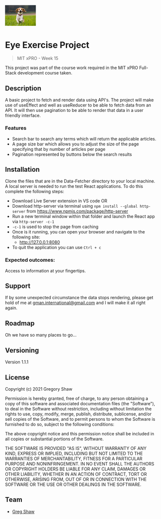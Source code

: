 <h1><img src="fetch.jpg" alt="Fetch & Render Data Project" width="20%"></h1>


# Eye Exercise Project
> MIT xPRO - Week 15

This project was part of the course work required in the MIT xPRO Full-Stack development course taken.

## Description

A basic project to fetch and render data using API's. The project will make use of useEffect and well as useReducer to be able to fetch data from an API. It will then use pagination to be able to render that data in a user friendly interface.

### Features

* Search bar to search any terms which will return the applicable articles.
* A page size bar which allows you to adjust the size of the page specifying that by number of articles per page
* Pagination represented by buttons below the search results

## Installation

Clone the files that are in the Data-Fetcher directory to your local machine.
A local server is needed to run the test React applications.
To do this complete the following steps:
- Download Live Server extension in VS code OR
- Download http-server via terminal using `npm install --global http-server` from https://www.npmjs.com/package/http-server
- Run a new terminal window within that folder and launch the React app via `http-server -c-1` 
- `-c-1` is used to stop the page from caching
- Once is it running, you can open your browser and navigate to the following site:
    - http://127.0.0.1:8080     
- To quit the application you can use `Ctrl + c`

### Expected outcomes:
Access to information at your fingertips.

## Support

If by some unexpected circumstance the data stops rendering, please get hold of me at gman.international@gmail.com and I will make it all right again.

## Roadmap

Oh we have so many places to go... 

## Versioning

Version 1.1.1

## License

Copyright (c) 2021 Gregory Shaw

Permission is hereby granted, free of charge, to any person obtaining a copy
of this software and associated documentation files (the "Software"), to deal
in the Software without restriction, including without limitation the rights
to use, copy, modify, merge, publish, distribute, sublicense, and/or sell
copies of the Software, and to permit persons to whom the Software is
furnished to do so, subject to the following conditions:

The above copyright notice and this permission notice shall be included in all
copies or substantial portions of the Software.

THE SOFTWARE IS PROVIDED "AS IS", WITHOUT WARRANTY OF ANY KIND, EXPRESS OR
IMPLIED, INCLUDING BUT NOT LIMITED TO THE WARRANTIES OF MERCHANTABILITY,
FITNESS FOR A PARTICULAR PURPOSE AND NONINFRINGEMENT. IN NO EVENT SHALL THE
AUTHORS OR COPYRIGHT HOLDERS BE LIABLE FOR ANY CLAIM, DAMAGES OR OTHER
LIABILITY, WHETHER IN AN ACTION OF CONTRACT, TORT OR OTHERWISE, ARISING FROM,
OUT OF OR IN CONNECTION WITH THE SOFTWARE OR THE USE OR OTHER DEALINGS IN THE
SOFTWARE.

## Team
* [Greg Shaw](https://github.com/greg4shaw)
